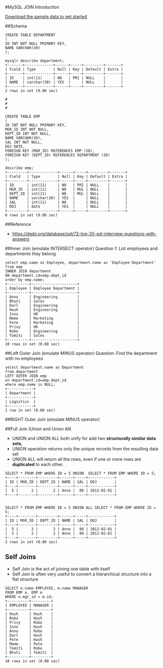 
#MySQL JOIN Introduction

[Download the sample data to get started](https://github.com/harishvc/quick-references/blob/master/mysql/sql/test.sql) 

##Schema
```
CREATE TABLE DEPARTMENT 
(
ID INT NOT NULL PRIMARY KEY, 
NAME VARCHAR(30)   
); 

mysql> describe department;
+-------+-------------+------+-----+---------+-------+
| Field | Type        | Null | Key | Default | Extra |
+-------+-------------+------+-----+---------+-------+
| ID    | int(11)     | NO   | PRI | NULL    |       |
| NAME  | varchar(30) | YES  |     | NULL    |       |
+-------+-------------+------+-----+---------+-------+
2 rows in set (0.00 sec)

#
#
#

CREATE TABLE EMP
(
ID INT NOT NULL PRIMARY KEY, 
MGR_ID INT NOT NULL,
DEPT_ID INT NOT NULL, 
NAME VARCHAR(30), 
SAL INT NOT NULL, 
DOJ DATE, 
FOREIGN KEY (MGR_ID) REFERENCES EMP (ID), 
FOREIGN KEY (DEPT_ID) REFERENCES DEPARTMENT (ID)
); 

describe emp;
+---------+-------------+------+-----+---------+-------+
| Field   | Type        | Null | Key | Default | Extra |
+---------+-------------+------+-----+---------+-------+
| ID      | int(11)     | NO   | PRI | NULL    |       |
| MGR_ID  | int(11)     | NO   | MUL | NULL    |       |
| DEPT_ID | int(11)     | NO   | MUL | NULL    |       |
| NAME    | varchar(30) | YES  |     | NULL    |       |
| SAL     | int(11)     | NO   |     | NULL    |       |
| DOJ     | date        | YES  |     | NULL    |       |
+---------+-------------+------+-----+---------+-------+
6 rows in set (0.00 sec)
```

##Reference
 * https://dwbi.org/database/sql/72-top-20-sql-interview-questions-with-answers


##Inner Join (emulate INTERSECT operator)
Question 1: List employees and departments they belong 
```
select emp.name as Employee, department.name as 'Employee Department' 
from emp 
INNER JOIN department 
ON department.id=emp.dept_id 
order by emp.name;
+----------+---------------------+
| Employee | Employee Department |
+----------+---------------------+
| Anno     | Engineering         |
| Bhuti    | Sales               |
| Darl     | Engineering         |
| Hash     | Engineering         |
| Inno     | HR                  |
| Meme     | Marketing           |
| Pete     | Marketing           |
| Privy    | HR                  |
| Robo     | Engineering         |
| Tomiti   | Sales               |
+----------+---------------------+
10 rows in set (0.00 sec)
```


##Left Outer Join (emulate MINUS operator)
Question: Find the department with no employees 
```
select department.name as Department 
from department 
LEFT OUTER JOIN emp 
on department.id=emp.dept_id 
where emp.name is NULL;
+------------+
| Department |
+------------+
| Logistics  |
+------------+
1 row in set (0.00 sec)
```

##RIGHT Outer Join (emulate MINUS operator)



##Full Join (Union and Union All)
* UNION and UNION ALL both unify for add two **structurally similar data sets**, 
* UNION operation returns only the unique records from the resulting data set 
* UNION ALL will return all the rows, even if one or more rows are **duplicated** to each other.
```
SELECT * FROM EMP WHERE ID = 5 UNION  SELECT * FROM EMP WHERE ID = 5;
+----+--------+---------+------+-----+------------+
| ID | MGR_ID | DEPT_ID | NAME | SAL | DOJ        |
+----+--------+---------+------+-----+------------+
|  5 |      2 |       2 | Anno |  80 | 2012-02-01 |
+----+--------+---------+------+-----+------------+


SELECT * FROM EMP WHERE ID = 5 UNION ALL SELECT * FROM EMP WHERE ID = 5;
+----+--------+---------+------+-----+------------+
| ID | MGR_ID | DEPT_ID | NAME | SAL | DOJ        |
+----+--------+---------+------+-----+------------+
|  5 |      2 |       2 | Anno |  80 | 2012-02-01 |
|  5 |      2 |       2 | Anno |  80 | 2012-02-01 |
+----+--------+---------+------+-----+------------+
2 rows in set (0.00 sec)

```

## Self Joins
* Self Join is the act of joining one table with itself
* Self Join is often very useful to convert a hierarchical structure into a flat structure
````
SELECT e.name EMPLOYEE, m.name MANAGER 
FROM EMP e, EMP m 
WHERE e.mgr_id = m.id;
+----------+---------+
| EMPLOYEE | MANAGER |
+----------+---------+
| Hash     | Hash    |
| Robo     | Hash    |
| Privy    | Robo    |
| Inno     | Hash    |
| Anno     | Robo    |
| Darl     | Hash    |
| Pete     | Hash    |
| Meme     | Pete    |
| Tomiti   | Robo    |
| Bhuti    | Tomiti  |
+----------+---------+
10 rows in set (0.00 sec)
````
